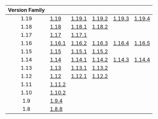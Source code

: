 | Version Family | | | | | |
|:---:|---|---|---|---|---|
| 1.19 | [1.19](https://github.com/BaldGang/spigot-build/releases/download/20230404/spigot-1.19.jar) | [1.19.1](https://github.com/BaldGang/spigot-build/releases/download/20230404/spigot-1.19.1.jar) | [1.19.2](https://github.com/BaldGang/spigot-build/releases/download/20230404/spigot-1.19.2.jar) | [1.19.3](https://github.com/BaldGang/spigot-build/releases/download/20230404/spigot-1.19.3.jar) | [1.19.4](https://github.com/BaldGang/spigot-build/releases/download/20230404/spigot-1.19.4.jar) |
| 1.18 | [1.18](https://github.com/BaldGang/spigot-build/releases/download/20230404/spigot-1.18.jar) | [1.18.1](https://github.com/BaldGang/spigot-build/releases/download/20230404/spigot-1.18.1.jar) | [1.18.2](https://github.com/BaldGang/spigot-build/releases/download/20230404/spigot-1.18.2.jar) | | |
| 1.17 | [1.17](https://github.com/BaldGang/spigot-build/releases/download/20230404/spigot-1.17.jar) | [1.17.1](https://github.com/BaldGang/spigot-build/releases/download/20230404/spigot-1.17.1.jar) | | | |
| 1.16 | [1.16.1](https://github.com/BaldGang/spigot-build/releases/download/20230404/spigot-1.16.1.jar) | [1.16.2](https://github.com/BaldGang/spigot-build/releases/download/20230404/spigot-1.16.2.jar) | [1.16.3](https://github.com/BaldGang/spigot-build/releases/download/20230404/spigot-1.16.3.jar) | [1.16.4](https://github.com/BaldGang/spigot-build/releases/download/20230404/spigot-1.16.4.jar) | [1.16.5](https://github.com/BaldGang/spigot-build/releases/download/20230404/spigot-1.16.5.jar) |
| 1.15 | [1.15](https://github.com/BaldGang/spigot-build/releases/download/20230404/spigot-1.15.jar) | [1.15.1](https://github.com/BaldGang/spigot-build/releases/download/20230404/spigot-1.15.1.jar) | [1.15.2](https://github.com/BaldGang/spigot-build/releases/download/20230404/spigot-1.15.2.jar) | | |
| 1.14 | [1.14](https://github.com/BaldGang/spigot-build/releases/download/20230404/spigot-1.14.jar) | [1.14.1](https://github.com/BaldGang/spigot-build/releases/download/20230404/spigot-1.14.1.jar) | [1.14.2](https://github.com/BaldGang/spigot-build/releases/download/20230404/spigot-1.14.2.jar) | [1.14.3](https://github.com/BaldGang/spigot-build/releases/download/20230404/spigot-1.14.3.jar) | [1.14.4](https://github.com/BaldGang/spigot-build/releases/download/20230404/spigot-1.14.4.jar) |
| 1.13 | [1.13](https://github.com/BaldGang/spigot-build/releases/download/20230404/spigot-1.13.jar) | [1.13.1](https://github.com/BaldGang/spigot-build/releases/download/20230404/spigot-1.13.1.jar) | [1.13.2](https://github.com/BaldGang/spigot-build/releases/download/20230404/spigot-1.13.2.jar) | | |
| 1.12 | [1.12](https://github.com/BaldGang/spigot-build/releases/download/20230404/spigot-1.12.jar) | [1.12.1](https://github.com/BaldGang/spigot-build/releases/download/20230404/spigot-1.12.1.jar) | [1.12.2](https://github.com/BaldGang/spigot-build/releases/download/20230404/spigot-1.12.2.jar) | | |
| 1.11 | [1.11.2](https://github.com/BaldGang/spigot-build/releases/download/20230404/spigot-1.11.2.jar) | | | | |
| 1.10 | [1.10.2](https://github.com/BaldGang/spigot-build/releases/download/20230404/spigot-1.10.2.jar) | | | | |
| 1.9 | [1.9.4](https://github.com/BaldGang/spigot-build/releases/download/20230404/spigot-1.9.4.jar) | | | | |
| 1.8 | [1.8.8](https://github.com/BaldGang/spigot-build/releases/download/20230404/spigot-1.8.8.jar) | | | | |
